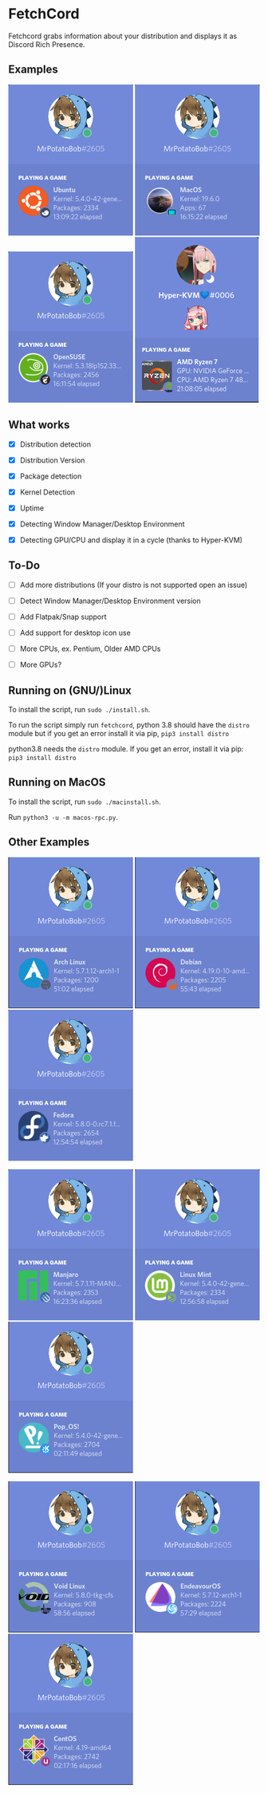 # FetchCord

Fetchcord grabs information about your distribution and displays it as Discord Rich Presence.

## Examples
![ubuntu with budgie](Examples/ubuntu_example.png) ![macos with a macbook](Examples/mac_example.png) ![OpenSUSE with gnome](Examples/suse_example.png) ![AMD Ryzen 7 CPU/NVIDIA GPU](Examples/ryzen7_example.png)

## What works

- [x] Distribution detection

- [x] Distribution Version

- [x] Package detection

- [x] Kernel Detection

- [x] Uptime

- [x] Detecting Window Manager/Desktop Environment

- [x] Detecting GPU/CPU and display it in a cycle (thanks to Hyper-KVM)

## To-Do
- [ ] Add more distributions (If your distro is not supported open an issue)

- [ ] Detect Window Manager/Desktop Environment version

- [ ] Add Flatpak/Snap support

- [ ] Add support for desktop icon use

- [ ] More CPUs, ex. Pentium, Older AMD CPUs

- [ ] More GPUs?


## Running on (GNU/)Linux

To install the script, run `sudo ./install.sh`.

To run the script simply run `fetchcord`, python 3.8 should have the `distro` module but if you get an error install it via pip, `pip3 install distro`

python3.8 needs the `distro` module. If you get an error, install it via pip: `pip3 install distro`

## Running on MacOS
To install the script, run `sudo ./macinstall.sh`.

Run `python3 -u -m macos-rpc.py`.

## Other Examples

![Arch with awesome](Examples/arch_example.png) ![Debian with Cinnamon](Examples/debian_example.png) ![Fedora with xfce](Examples/fedora_example.png)

![manjaro with i3](Examples/manjaro%20example.png) ![mint with mate](Examples/mint_example.png) ![popos with kde](Examples/pop_example.png)

![void with dwm](Examples/void_example.png) ![endeabour with deepinde](Examples/end_example.png) ![centos with unity](Examples/centos_example.png)

